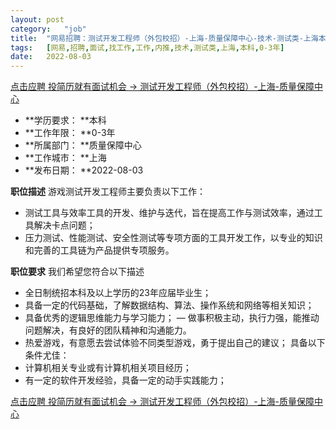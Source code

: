 ```yaml
---
layout:	post
category:	"job"
title:	"网易招聘：测试开发工程师（外包校招）-上海-质量保障中心-技术-测试类-上海本科0-3年"
tags:	[网易,招聘,面试,找工作,工作,内推,技术,测试类,上海,本科,0-3年]
date:	2022-08-03
---
```


[点击应聘 投简历就有面试机会 -> 测试开发工程师（外包校招）-上海-质量保障中心](http://mobile.bole.netease.com/bole/boleDetail?id=42056&employeeId=346f03c3cda5f04c&key=all)



- **学历要求： **本科
- **工作年限： **0-3年
- **所属部门： **质量保障中心
- **工作城市： **上海
- **发布日期： **2022-08-03



**职位描述**
游戏测试开发工程师主要负责以下工作：
- 测试工具与效率工具的开发、维护与迭代，旨在提高工作与测试效率，通过工具解决卡点问题；
- 压力测试、性能测试、安全性测试等专项方面的工具开发工作，以专业的知识和完善的工具链为产品提供专项服务。




**职位要求**
我们希望您符合以下描述
- 全日制统招本科及以上学历的23年应届毕业生；
- 具备一定的代码基础，了解数据结构、算法、操作系统和网络等相关知识；
- 具备优秀的逻辑思维能力与学习能力； — 做事积极主动，执行力强，能推动问题解决，有良好的团队精神和沟通能力。
- 热爱游戏，有意愿去尝试体验不同类型游戏，勇于提出自己的建议；
具备以下条件尤佳：
- 计算机相关专业或有计算机相关项目经历；
- 有一定的软件开发经验，具备一定的动手实践能力；




[点击应聘 投简历就有面试机会 -> 测试开发工程师（外包校招）-上海-质量保障中心](http://mobile.bole.netease.com/bole/boleDetail?id=42056&employeeId=346f03c3cda5f04c&key=all)